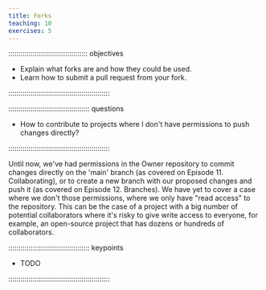 ```yaml
---
title: Forks
teaching: 10
exercises: 5
---
```


::::::::::::::::::::::::::::::::::::::: objectives

- Explain what forks are and how they could be used.
- Learn how to submit a pull request from your fork.

::::::::::::::::::::::::::::::::::::::::::::::::::

:::::::::::::::::::::::::::::::::::::::: questions

- How to contribute to projects where I don't have permissions to push changes directly?

::::::::::::::::::::::::::::::::::::::::::::::::::

Until now, we've had permissions in the Owner repository to commit changes directly
on the 'main' branch (as covered on Episode 11. Collaborating), or to create a new branch
with our proposed changes and push it (as covered on Episode 12. Branches).
We have yet to cover a case where we don't those permissions, where we only have "read
access" to the repository. This can be the case of a project with a big number of potential collaborators
where it's risky to give write access to everyone, for example, an open-source project
that has dozens or hundreds of collaborators.





:::::::::::::::::::::::::::::::::::::::: keypoints

- TODO

::::::::::::::::::::::::::::::::::::::::::::::::::
